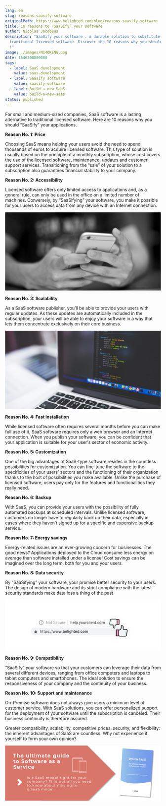 ```yaml
---
lang: en
slug: reasons-saasify-software
originalPath: https://www.belighted.com/blog/reasons-saasify-software
title: 10 reasons to “SaaSify” your software
author: Nicolas Jacobeus
description: "SaaSify your software : a durable solution to substitute your
  traditional licensed software. Discover the 10 reasons why you should SaaSify
  !"
image: ./images/N14OKENG.png
date: 1546300800000
tags:
  - label: SaaS development
    value: saas-development
  - label: Saasify software
    value: saasify-software
  - label: Build a new SaaS
    value: build-a-new-saas
status: published
---
```

For small and medium-sized companies, SaaS software is a lasting alternative to traditional licensed software. Here are 10 reasons why you should “SaaSify” your applications.

**Reason No. 1: Price**

Choosing SaaS means helping your users avoid the need to spend thousands of euros to acquire licensed software. This type of solution is usually based on the principle of a monthly subscription, whose cost covers the use of the licensed software, maintenance, updates and customer support services. Transitioning from the “sale” of your solution to a subscription also guarantees financial stability to your company.

**Reason No. 2: Accessibility**

Licensed software offers only limited access to applications and, as a general rule, can only be used in the office on a limited number of machines. Conversely, by “SaaSifying” your software, you make it possible for your users to access data from any device with an Internet connection. 

![10 reasons to “SaaSify” your software - accessibility](/content/images/legacy/ZAlq-3b0XCmo4GqzzQCC-.png)

**Reason No. 3: Scalability**

As a SaaS software publisher, you’ll be able to provide your users with regular updates. As these updates are automatically included in the subscription, your users will be able to enjoy your software in a way that lets them concentrate exclusively on their core business. 

![10 reasons to “SaaSify” your software - scalability](/content/images/legacy/oOiDTUcdZbV2jsyyvZVqq.png)

**Reason No. 4: Fast installation**

While licensed software often requires several months before you can make full use of it, SaaS software requires only a web browser and an Internet connection. When you publish your software, you can be confident that your application is suitable for your user's sector of economic activity. 

**Reason No. 5: Customization**

One of the big advantages of SaaS-type software resides in the countless possibilities for customization. You can fine-tune the software to the specificities of your users’ sectors and the functioning of their organization thanks to the host of possibilities you make available. Unlike the purchase of licensed software, users pay only for the features and functionalities they really need.

**Reason No. 6: Backup**

With SaaS, you can provide your users with the possibility of fully automated backups at scheduled intervals. Unlike licensed software, customers no longer have to regularly back up their data, especially in cases where they haven’t signed up for a specific and expensive backup service. 

**Reason No. 7: Energy savings**

Energy-related issues are an ever-growing concern for businesses. The good news? Applications deployed to the Cloud consume less energy on average than software installed under a license! Cost savings can be imagined over the long term, both for you and your users. 

**Reason No. 8: Data security**

By “SaaSifying” your software, your promise better security to your users. The design of modern hardware and its strict compliance with the latest security standards make data loss a thing of the past.

![10 reasons to “SaaSify” your software - data security](/content/images/legacy/n-zbEsyuWz8aCm15fbMr_.jpg)

**Reason No. 9: Compatibility**

“SaaSify” your software so that your customers can leverage their data from several different devices, ranging from office computers and laptops to tablet computers and smartphones. The ideal solution to ensure the responsiveness of your company and the continuity of your business. 

**Reason No. 10: Support and maintenance**

On-Premise software does not always give users a minimum level of customer service. With SaaS solutions, you can offer personalized support for the deployment of your software until the subscription is canceled. Their business continuity is therefore assured. 

Greater compatibility, scalability, competitive prices, security, and flexibility: the inherent advantages of SaaS are countless. Why not experience it yourself to form your own opinion? 

[![The ultimate Guide to Software as a Service](/content/images/legacy/axTDnlmGeCfdTR5eawUvn.png)](https://cta-redirect.hubspot.com/cta/redirect/1684659/0b551323-0d58-4d8c-882c-e42a03a01459)